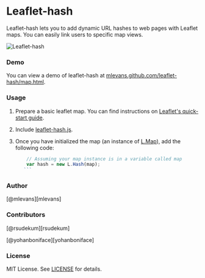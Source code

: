 # Leaflet-hash

Leaflet-hash lets you to add dynamic URL hashes to web pages with Leaflet maps. You can easily
link users to specific map views.

![Leaflet-hash](https://github.com/mlevans/leaflet-hash/raw/master/screenshots/screenshot.png)

### Demo
You can view a demo of leaflet-hash at [mlevans.github.com/leaflet-hash/map.html](http://mlevans.github.com/leaflet-hash/map.html).

### Usage

1. Prepare a basic leaflet map. You can find instructions on [Leaflet's quick-start guide](http://leaflet.cloudmade.com/examples/quick-start.html).

2. Include [leaflet-hash.js](https://github.com/mlevans/leaflet-hash/blob/master/leaflet-hash.js).

3. Once you have initialized the map (an instance of [L.Map](http://leaflet.cloudmade.com/reference.html#map-usage)), add the following code:

	```javascript
        // Assuming your map instance is in a variable called map
        var hash = new L.Hash(map);
       ```

### Author
[@mlevans][mlevans]

### Contributors
[@rsudekum][rsudekum]

[@yohanboniface][yohanboniface]

### License

MIT License. See [LICENSE](https://github.com/mlevans/leaflet-hash/blob/master/LICENSE.md) for details.